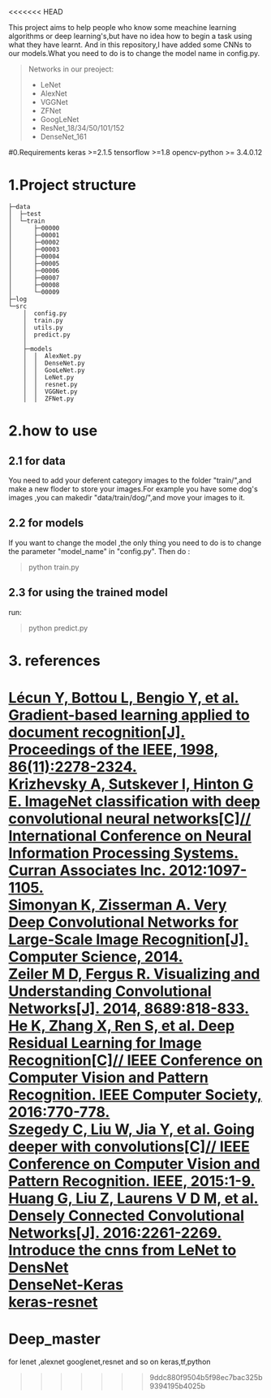 <<<<<<< HEAD

This project aims to help people who know some meachine learning algorithms or deep learning's,but have no idea how to begin a task using what they have learnt.
And in this repository,I have added some CNNs to our models.What you need to do is to change the model name in config.py.

>Networks in our preoject:
>- LeNet
>- AlexNet  
>- VGGNet
>- ZFNet
>- GoogLeNet
>- ResNet_18/34/50/101/152
>- DenseNet_161

#0.Requirements
keras >=2.1.5
tensorflow >=1.8
opencv-python >= 3.4.0.12
# 1.Project structure
```tree
├─data             
│  ├─test          
│  └─train         
│      ├─00000     
│      ├─00001     
│      ├─00002     
│      ├─00003     
│      ├─00004     
│      ├─00005     
│      ├─00006     
│      ├─00007     
│      ├─00008     
│      └─00009     
├─log              
└─src              
    │  config.py
    │  train.py
    │  utils.py
    │  predict.py
    │
    ├─models
    │  │  AlexNet.py
    │  │  DenseNet.py
    │  │  GooLeNet.py
    │  │  LeNet.py
    │  │  resnet.py
    │  │  VGGNet.py
    │  │  ZFNet.py 
```
# 2.how to use
## 2.1 for data 
You need to add your deferent category images to the folder "train/",and make a new floder to store your images.For example you have some dog's images ,you can makedir "data/train/dog/",and move your images to it.
## 2.2 for models
If you want to change the model ,the only thing you need to do is to change the parameter "model_name" in "config.py".
Then do :
>python train.py

## 2.3 for using the trained model
run:
>python predict.py

# 3. references
[Lécun Y, Bottou L, Bengio Y, et al. Gradient-based learning applied to document recognition[J]. Proceedings of the IEEE, 1998, 86(11):2278-2324.](http://www.cs.princeton.edu/courses/archive/spr08/cos598B/Lectures/LeCunEtAl.pdf)<br>
[Krizhevsky A, Sutskever I, Hinton G E. ImageNet classification with deep convolutional neural networks[C]// International Conference on Neural Information Processing Systems. Curran Associates Inc. 2012:1097-1105.](http://ml.informatik.uni-freiburg.de/former/_media/teaching/ws1314/dl/talk_simon_group2.pdf)<br>
 [Simonyan K, Zisserman A. Very Deep Convolutional Networks for Large-Scale Image Recognition[J]. Computer Science, 2014.](https://arxiv.org/pdf/1409.1556.pdf)<br>
 [Zeiler M D, Fergus R. Visualizing and Understanding Convolutional Networks[J]. 2014, 8689:818-833.](https://arxiv.org/pdf/1311.2901.pdf)<br>
 [He K, Zhang X, Ren S, et al. Deep Residual Learning for Image Recognition[C]// IEEE Conference on Computer Vision and Pattern Recognition. IEEE Computer Society, 2016:770-778.](https://arxiv.org/pdf/1512.03385)<br>
 [Szegedy C, Liu W, Jia Y, et al. Going deeper with convolutions[C]// IEEE Conference on Computer Vision and Pattern Recognition. IEEE, 2015:1-9.](https://arxiv.org/pdf/1409.4842.pdf)<br>
[Huang G, Liu Z, Laurens V D M, et al. Densely Connected Convolutional Networks[J]. 2016:2261-2269.](https://arxiv.org/pdf/1608.06993.pdf)<br>
 [Introduce the cnns from LeNet to DensNet](https://www.cnblogs.com/skyfsm/p/8451834.html)<br>
 [DenseNet-Keras](https://github.com/flyyufelix/DenseNet-Keras)<br>
[keras-resnet](https://github.com/raghakot/keras-resnet)<br>
=======
# Deep_master
for lenet ,alexnet googlenet,resnet and so on keras,tf,python
>>>>>>> 9ddc880f9504b5f98ec7bac325b9394195b4025b
